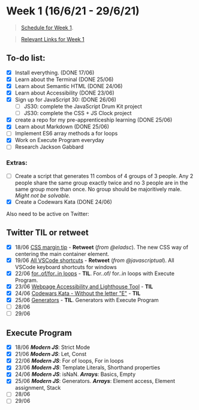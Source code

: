 # Week 1 (16/6/21 - 29/6/21)

> [Schedule for Week 1](https://learn.foundersandcoders.com/course/syllabus/pre-apprenticeship-1/schedule/).

> [Relevant Links for Week 1](https://mjow1999.github.io/FAC-Links/)

## To-do list:

- [x] Install everything. (DONE 17/06)
- [x] Learn about the Terminal (DONE 25/06)
- [x] Learn about Semantic HTML (DONE 24/06)
- [x] Learn about Accessibility (DONE 23/06)
- [x] Sign up for JavaScript 30: (DONE 26/06)
  - [ ] JS30: complete the JavaScript Drum Kit project
  - [ ] JS30: complete the CSS + JS Clock project
- [x] create a repo for my pre-apprenticeship learning (DONE 25/06)
- [x] Learn about Markdown (DONE 25/06)
- [ ] Implement ES6 array methods a for loops
- [x] Work on Execute Program everyday
- [ ] Research Jackson Gabbard

### Extras:

- [ ] Create a script that generates 11 combos of 4 groups of 3 people. Any 2 people share the same group exactly twice and no 3 people are in the same group more than once. No group should be majoritively male. *Might not be solvable.*
- [x] Create a Codewars Kata (DONE 24/06)

Also need to be active on Twitter:

## Twitter TIL or retweet

- [x] 18/06 [CSS margin tip](https://twitter.com/michwills99/status/1405834817393074180?s=21) - __Retweet__ (_from @eladsc_). The new CSS way of centering the main container element.
- [x] 19/06 [All VSCode shortcuts](https://twitter.com/javascriptual/status/1406070380977086464?s=20) - __Retweet__ (_from @javascriptual_). All VSCode keyboard shortcuts for windows
- [x] 22/06 [for..of/for..in loops](https://twitter.com/michWills99/status/1407055829069664260?s=20) - __TIL__. For..of/ for..in loops with Execute Program.
- [x] 23/06 [Webpage Accessibility and Lighthouse Tool](https://twitter.com/michWills99/status/1407474917487095811?s=20) - __TIL__
- [x] 24/06 [Codewars Kata - Without the letter "E"](https://twitter.com/michWills99/status/1408099868283899905?s=20) - __TIL__
- [x] 25/06 [Generators](https://twitter.com/michWills99/status/1408535637389684744?s=20) - __TIL__. Generators with Execute Program
- [ ] 28/06
- [ ] 29/06

## Execute Program

- [x] 18/06 ___Modern JS___: Strict Mode
- [x] 21/06 ___Modern JS___: Let, Const
- [x] 22/06 ___Modern JS___: For of loops, For in loops
- [x] 23/06 ___Modern JS___: Template Literals, Shorthand properties
- [x] 24/06 ___Modern JS___: isNaN. ___Arrays___: Basics, Empty
- [x] 25/06 ___Modern JS___: Generators. ___Arrays___: Element access,  Element assignment, Stack
- [ ] 28/06
- [ ] 29/06
